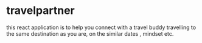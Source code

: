 # travelpartner
this react application is to help you connect with a travel buddy travelling to the same destination as you are, on the similar dates , mindset etc.
